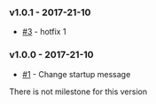 ### v1.0.1 - 2017-21-10

- [#3](https://github.com/pafmon/test-template-node/issues/3) - hotfix 1

### v1.0.0 - 2017-21-10

- [#1](https://github.com/pafmon/test-template-node/issues/1) - Change startup message

There is not milestone for this version